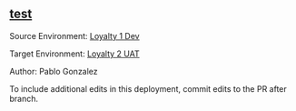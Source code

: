 ## [test](https://app.salto.io/orgs/08c6f355-603d-4a9d-b66d-96c6a3b1d29f/envs/f552c31d-f8c7-4444-ad81-f8de99e54d4b/deployments/c98dfeb5-5815-41b2-801b-3a58d781ddc5)

Source Environment: [Loyalty 1 Dev](https://app.salto.io/orgs/08c6f355-603d-4a9d-b66d-96c6a3b1d29f/envs/f96222b5-f4d1-4aa2-bf38-c494cb7d3d40) 

Target Environment: [Loyalty 2 UAT](https://app.salto.io/orgs/08c6f355-603d-4a9d-b66d-96c6a3b1d29f/envs/f552c31d-f8c7-4444-ad81-f8de99e54d4b) 

Author: Pablo Gonzalez

To include additional edits in this deployment, commit edits to the PR after branch.